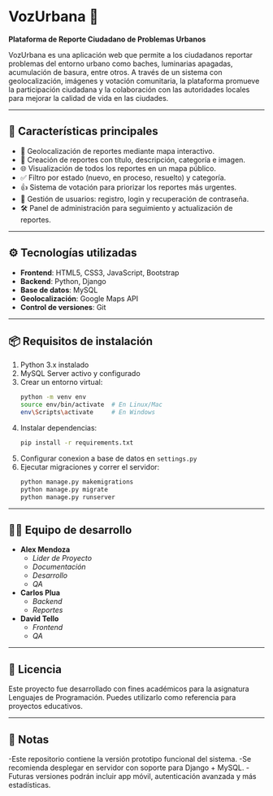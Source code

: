 
# VozUrbana 🌆

**Plataforma de Reporte Ciudadano de Problemas Urbanos**

VozUrbana es una aplicación web que permite a los ciudadanos reportar problemas del entorno urbano como baches, luminarias apagadas, acumulación de basura, entre otros. A través de un sistema con geolocalización, imágenes y votación comunitaria, la plataforma promueve la participación ciudadana y la colaboración con las autoridades locales para mejorar la calidad de vida en las ciudades.

---

## 🚀 Características principales

- 📍 Geolocalización de reportes mediante mapa interactivo.
- 📝 Creación de reportes con título, descripción, categoría e imagen.
- 🌐 Visualización de todos los reportes en un mapa público.
- ✅ Filtro por estado (nuevo, en proceso, resuelto) y categoría.
- 👍 Sistema de votación para priorizar los reportes más urgentes.
- 🔐 Gestión de usuarios: registro, login y recuperación de contraseña.
- 🛠️ Panel de administración para seguimiento y actualización de reportes.

---

## ⚙️ Tecnologías utilizadas

- **Frontend**: HTML5, CSS3, JavaScript, Bootstrap  
- **Backend**: Python, Django  
- **Base de datos**: MySQL  
- **Geolocalización**: Google Maps API  
- **Control de versiones**: Git  

---

## 📦 Requisitos de instalación

1. Python 3.x instalado
2. MySQL Server activo y configurado
3. Crear un entorno virtual:
   ```bash
   python -m venv env
   source env/bin/activate  # En Linux/Mac
   env\Scripts\activate     # En Windows
   ```
4. Instalar dependencias:
   ```bash
   pip install -r requirements.txt
   ```
5. Configurar conexion a base de datos en `settings.py`
6. Ejecutar migraciones y correr el servidor:
   ```bash
   python manage.py makemigrations
   python manage.py migrate
   python manage.py runserver
   ```

---

## 👨‍💻 Equipo de desarrollo

- **Alex Mendoza**
  - _Lider de Proyecto_  
  - _Documentación_  
  - _Desarrollo_
  - _QA_
- **Carlos Plua**  
  - _Backend_
  - _Reportes_
- **David Tello**  
  - _Frontend_
  - _QA_

---

## 📝 Licencia

Este proyecto fue desarrollado con fines académicos para la asignatura Lenguajes de Programación. Puedes utilizarlo como referencia para proyectos educativos.

---

## 📌 Notas

-Este repositorio contiene la versión prototipo funcional del sistema.
-Se recomienda desplegar en servidor con soporte para Django + MySQL.
-Futuras versiones podrán incluir app móvil, autenticación avanzada y más estadísticas.
